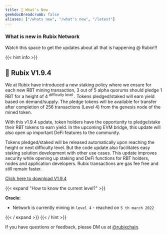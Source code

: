 ```yaml
---
title: 📣 What's New 
geekdocBreadcrumb: false
aliases: ["/whats new", "/what's new", "/latest"]
---
```



### What is new in Rubix Network

 Watch this space to get the updates about all that is happening @ Rubix!!!

{{< hint info >}}

## 🎉 Rubix V1.9.4

We at Rubix have introduced a new staking policy where we ensure for each new RBT mining transaction, 3 out of 5 alpha quorums should pledge 1 RBT for a height of 4 <sup> difficulty level </sup>. Tokens pledged/staked will earn yield based on demand/supply.  The pledge tokens will be available for transfer after completion of 256 transactions (Level 4) from the genesis node of the mined token.

With this v1.9.4 update, token holders have the opportunity to pledge/stake their RBT tokens to earn yield. In the upcoming EVM bridge, this update will also open up important DeFi features to the community.

Tokens pledged/staked will be released automatically upon reaching the height or next difficulty level. But the code update also facilitates easy staking solution development with other use cases.
This update improves security while opening up staking and DeFi functions for RBT holders, nodes and application developers. Rubix transactions are gas fee free and still remain faster.

<a href ="https://github.com/rubixchain/rubixnetwork/releases/tag/1.9.4"> Click here to download V1.9.4 </a>

{{< expand "How to know the current level?" >}}

**Oracle:**

- Network is currently mining in `level 4` - reached on `5 th march 2022`

{{< / expand >}}
{{< / hint >}}

If you have questions or feedback, please DM us at [@rubixchain](http://twitter.com/rubixChain).
